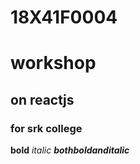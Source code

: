 # 18X41F0004
# workshop
## on reactjs
### for srk college
**bold**
*italic*
***bothboldanditalic***
